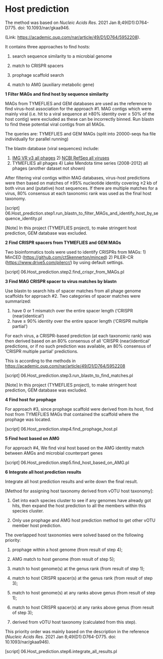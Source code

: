 # Host prediction

The method was based on *Nucleic Acids Res*. 2021 Jan 8;49(D1):D764-D775. doi: 10.1093/nar/gkaa946. 

(Link: https://academic.oup.com/nar/article/49/D1/D764/5952208).

It contains three approaches to find hosts: 

1) search sequence similarity to a microbial genome 

2) match to CRISPR spacers

3) prophage scaffold search

4) match to AMG (auxiliary metabolic gene)



**1 Filter MAGs and find host by sequence similarity**

MAGs from TYMEFLIES and GEM databases are used as the reference to find virus-host association for the approach #1.  MAG contigs which were mainly viral (i.e. hit to a viral sequence at ≥80% identity over ≥ 50% of the host contig) were excluded as these can be incorrectly binned. Run blastn to find these potential viral contigs from all MAGs.

The queries are: TYMEFLIES and GEM MAGs (split into 20000-seqs fsa file individually for parallel running)

The blastn database (viral sequences) include: 

1) [IMG VR v3 all phages](https://github.com/AnantharamanLab/TYMEFLIES_Viral/tree/main/Database_IMGVR) 2) [NCBI RefSeq all viruses](https://github.com/AnantharamanLab/TYMEFLIES_Viral/tree/main/Database_NCBI_RefSeq_viral)
3) TYMEFLIES all phages 4) Lake Mendota time series (2008-2012) all phages (another dataset not shown)

After filtering viral contigs within MAG databases, virus-host predictions were then based on matches of ≥95% nucleotide identity covering ≥2 kb of both virus and (putative) host sequences. If there are multiple matches for a virus, 80% consensus at each taxonomic rank was used as the final host taxonomy.

[script] 06.Host_prediction.step1.run_blastn_to_filter_MAGs_and_identify_host_by_sequence_identity.pl

[Note] In this project (TYMEFLIES project), to make stringent host prediction, GEM database was excluded.

**2 Find CRISPR spacers from TYMEFLIES and GEM MAGs**

Two bioinformatics tools were used to identify CRISPRs from MAGs: 1) MinCED (https://github.com/ctSkennerton/minced) 2) PILER-CR (https://www.drive5.com/pilercr/) by using default settings. 

[script] 06.Host_prediction.step2.find_crispr_from_MAGs.pl

**3 Find MAG CRISPR spacer to virus matches by blastn**

Use blastn to search hits of spacer matches from all phage genome scaffolds for approach #2. Two categories of spacer matches were summarized:

1) have 0 or 1 mismatch over the entire spacer length (‘CRISPR (near)identical’) 
2) have ≥ 90% identity over the entire spacer length (‘CRISPR multiple partial’)

For each virus, a CRISPR-based prediction (at each taxonomic rank) was then derived based on an 80% consensus of all ‘CRISPR (near)identical’ predictions, or if no such prediction was available, an 80% consensus of ‘CRISPR multiple partial’ predictions. 

This is according to the methods in https://academic.oup.com/nar/article/49/D1/D764/5952208

[script] 06.Host_prediction.step3.run_blastn_to_find_matches.pl

[Note] In this project (TYMEFLIES project), to make stringent host prediction, GEM database was excluded.

**4 Find host for prophage**

For approach #3, since prophage scaffold were derived from its host, find host from TYMEFLIES MAGs that contained the scaffold where the prophage was located.

[script] 06.Host_prediction.step4.find_prophage_host.pl

**5 Find host based on AMG**

For approach #4, We find viral host based on the AMG identity match between AMGs and microbial counterpart genes

[script] 06.Host_prediction.step5.find_host_based_on_AMG.pl

**6 Integrate all host prediction results**

Integrate all host prediction results and write down the final result. 



\[Method for assigning host taxonomy derived from vOTU host taxonomy\]: 

1) Get into each species cluster to see if any genomes have already got hits, then expand the host prediction to all the members within this species cluster. 

2) Only use prophage and AMG host prediction method to get other vOTU member host prediction.



The overlapped host taxonomies were solved based on the following priority: 

 1) prophage within a host genome (from result of step 4);

 2) AMG match to host genome (from result of step 5); 

 3) match to host genome(s) at the genus rank (from result of step 1);

 4) match to host CRISPR spacer(s) at the genus rank (from result of step 3);

 5) match to host genome(s) at any ranks above genus (from result of step 1);

 6) match to host CRISPR spacer(s) at any ranks above genus (from result of step 3);

 7) derived from vOTU host taxonomy (calculated from this step).

This priority order was mainly based on the description in the reference (*Nucleic Acids Res*. 2021 Jan 8;49(D1):D764-D775. doi: 10.1093/nar/gkaa946).



[script] 06.Host_prediction.step6.integrate_all_results.pl



